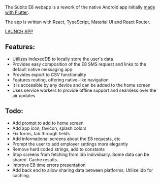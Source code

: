 The Subito E8 webapp is a rework of the native Android app initially [made with Flutter](https://github.com/AlexLig/ergani_e8_mobile).

The app is written with React, TypeScript, Material Ui and React Router.

[LAUNCH APP](https://libekonst.github.io/subito-webapp/)

## Features:
- Utilizes indexedDB to locally store the user's data
- Provides easy composition of the E8 SMS request and links to the default native messaging app
- Provides export to CSV functionality
- Features routing, offering native-like navigation
- It is accessible by any device and can be added to the home screen
- Uses service workers to provide offline support and seamless over the air updates

## Todo:
- Add prompt to add to home screen
- Add app icon, favicon, splash colors
- Fix forms, tab through fields
- Add informational screens about the E8 requests, etc
- Prompt the user to add employer settings more elegantly
- Remove hard coded strings, add to constants
- Stop screens from fetching from idb individually. Some data can be shared. Cache results.
- Improve E8 time errors presentation
- Add back end to allow sharing data between platforms. Utilize idb for caching.

